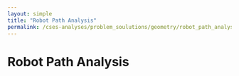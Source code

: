 ```yaml
---
layout: simple
title: "Robot Path Analysis"
permalink: /cses-analyses/problem_soulutions/geometry/robot_path_analysis
---
```



# Robot Path Analysis
